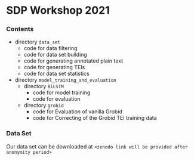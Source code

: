 # SDP Workshop 2021

### Contents


* directory `data_set`
    * code for data filtering
    * code for data set building
    * code for generating annotated plain text
    * code for generating TEIs
    * code for data set statistics
* directory `model_training_and_evaluation`
    * directory `BiLSTM`
        * code for model training
        * code for evaluation
    * directory `grobid`
        * code for Evaluation of vanilla Grobid
        * code for Correcting of the Grobid TEI training data

### Data Set

Our data set can be downloaded at `<zenodo link will be provided after anonymity period>`
